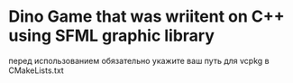 # Dino Game that was wriitent on C++ using SFML graphic library
перед использованием обязательно укажите ваш путь для vcpkg в CMakeLists.txt
